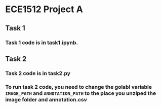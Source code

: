 # ECE1512 Project A
## Task 1 
### Task 1 code is in task1.ipynb.
## Task 2
### Task 2 code is in task2.py
### To run task 2 code, you need to change the golabl variable `IMAGE_PATH` and `ANNOTATION_PATH` to the place you unziped the image folder and annotation.csv
